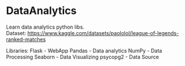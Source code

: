 # DataAnalytics
Learn data analytics python libs.  
Dataset: https://www.kaggle.com/datasets/paololol/league-of-legends-ranked-matches

Libraries:
Flask - WebApp
Pandas - Data analytics
NumPy - Data Processing
Seaborn - Data Visualizing
psycopg2 - Data Source
